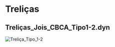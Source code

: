 # Treliças

## Treliças_Jois_CBCA_Tipo1-2.dyn

![Treliça_Tipo_1-2](https://github.com/JLMenegotto/AulasBIM/assets/9437020/128fb83a-f2a9-49ee-afdd-2f1fee1b008a)

